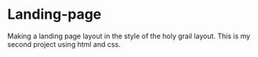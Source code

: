 # Landing-page
Making a landing page layout in the style of the holy grail layout.
This is my second project using html and css.